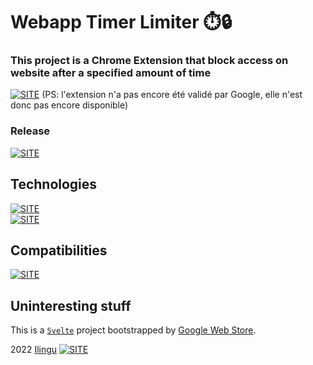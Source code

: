 # Webapp Timer Limiter ⏱️🔒

### **This project is a Chrome Extension that block access on website after a specified amount of time**

[![SITE](https://forthebadge.com/images/badges/check-it-out.svg)](https://chrome.google.com/webstore/category/extensions)
(PS: l'extension n'a pas encore été validé par Google, elle n'est donc pas encore disponible)

### Release

[![SITE](https://img.shields.io/badge/release-beta-blue)](https://lycee-mb-tombola.vercel.app)

## Technologies

[![SITE](https://img.shields.io/badge/dependencies-up%20to%20date-green)](https://www.npmjs.com/)  
[![SITE](https://img.shields.io/static/v1?label=MADE%20WITH&message=Svelte&color=ff3d00)](https://svelte.dev/)

## Compatibilities

[![SITE](https://img.shields.io/static/v1?label=Compatible%20With&message=Chrome%20Web%20Store&color=C13B3A)](https://lycee-mb-tombola.vercel.app)

## Uninteresting stuff

This is a [`Svelte`](https://svelte.dev) project bootstrapped by [Google Web Store](https://developer.chrome.com/docs/extensions/mv3/getstarted/).

2022 [Ilingu](https://github.com/Ilingu)
[![SITE](https://img.shields.io/badge/Licence-MIT-yellow)](https://github.com/Ilingu/ack_v2/blob/main/LICENSE)
